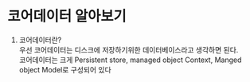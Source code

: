 # 코어데이터 알아보기
1. 코어데이터란?<br>
우선 코어데이터는 디스크에 저장하기위한 데이터베이스라고 생각하면 된다.<br>
코어데이터는 크게 Persistent store, managed object Context, Manged object Model로 구성되어 있다 <br>